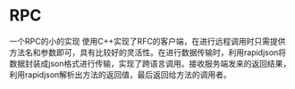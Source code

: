 # RPC
一个RPC的小的实现
使用C++实现了RFC的客户端，在进行远程调用时只需提供方法名和参数即可，具有比较好的灵活性。在进行数据传输时，利用rapidjson将数据封装成json格式进行传输，实现了跨语言调用。接收服务端发来的返回结果，利用rapidjson解析出方法的返回值，最后返回给方法的调用者。
